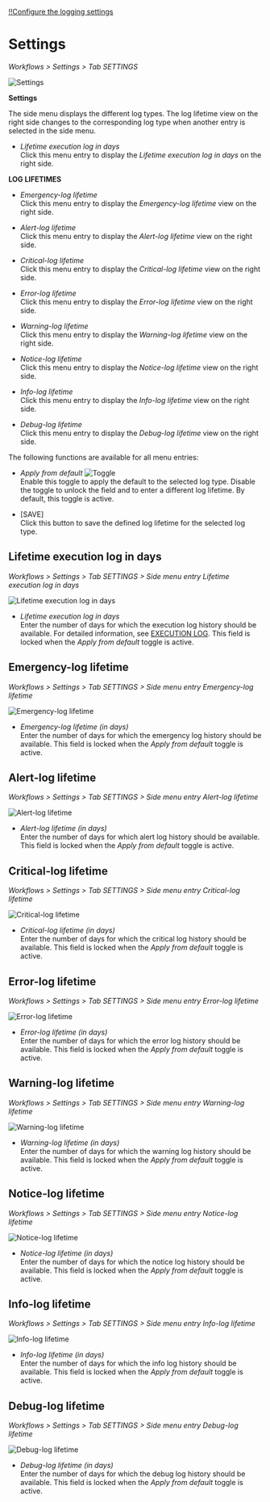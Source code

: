 [!!Configure the logging settings](../Integration/02_ConfigureLoggingSettings.md)

# Settings

*Workflows > Settings > Tab SETTINGS*

![Settings](../../Assets/Screenshots/ActindoWorkFlow/Settings/Settings.png "[Settings]")

**Settings**

The side menu displays the different log types. The log lifetime view on the right side changes to the corresponding log type when another entry is selected in the side menu.

- *Lifetime execution log in days*   
    Click this menu entry to display the *Lifetime execution log in days* on the right side.

**LOG LIFETIMES**

- *Emergency-log lifetime*   
    Click this menu entry to display the *Emergency-log lifetime* view on the right side.

- *Alert-log lifetime*   
    Click this menu entry to display the *Alert-log lifetime* view on the right side.

- *Critical-log lifetime*   
    Click this menu entry to display the *Critical-log lifetime* view on the right side.

- *Error-log lifetime*   
    Click this menu entry to display the *Error-log lifetime* view on the right side.

- *Warning-log lifetime*   
    Click this menu entry to display the *Warning-log lifetime* view on the right side.

- *Notice-log lifetime*   
    Click this menu entry to display the *Notice-log lifetime* view on the right side.

- *Info-log lifetime*   
    Click this menu entry to display the *Info-log lifetime* view on the right side.

- *Debug-log lifetime*   
    Click this menu entry to display the *Debug-log lifetime* view on the right side.

The following functions are available for all menu entries:

- *Apply from default* ![Toggle](../../Assets/Icons/Toggle.png "[Toggle]")   
    Enable this toggle to apply the default to the selected log type. Disable the toggle to unlock the field and to enter a different log lifetime. By default, this toggle is active.

- [SAVE]   
    Click this button to save the defined log lifetime for the selected log type.


## Lifetime execution log in days

*Workflows > Settings > Tab SETTINGS > Side menu entry Lifetime execution log in days*

![Lifetime execution log in days](../../Assets/Screenshots/ActindoWorkFlow/Settings/Settings.png "[Lifetime execution log in days]")

- *Lifetime execution log in days*   
    Enter the number of days for which the execution log history should be available. For detailed information, see [EXECUTION LOG](06b_ExecutionLog.md). This field is locked when the *Apply from default* toggle is active.



## Emergency-log lifetime

*Workflows > Settings > Tab SETTINGS > Side menu entry Emergency-log lifetime*

![Emergency-log lifetime](../../Assets/Screenshots/ActindoWorkFlow/Settings/EmergencyLogLifetime.png "[Emergency-log lifetime]")

- *Emergency-log lifetime (in days)*   
    Enter the number of days for which the emergency log history should be available. This field is locked when the *Apply from default* toggle is active.



## Alert-log lifetime

*Workflows > Settings > Tab SETTINGS > Side menu entry Alert-log lifetime*

![Alert-log lifetime](../../Assets/Screenshots/ActindoWorkFlow/Settings/AlertLogLifetime.png "[Alert-log lifetime]")

- *Alert-log lifetime (in days)*   
    Enter the number of days for which alert log history should be available. This field is locked when the *Apply from default* toggle is active.



## Critical-log lifetime

*Workflows > Settings > Tab SETTINGS > Side menu entry Critical-log lifetime*

![Critical-log lifetime](../../Assets/Screenshots/ActindoWorkFlow/Settings/CriticalLogLifetime.png "[Critical-log lifetime]")

- *Critical-log lifetime (in days)*   
    Enter the number of days for which the critical log history should be available. This field is locked when the *Apply from default* toggle is active.



## Error-log lifetime

*Workflows > Settings > Tab SETTINGS > Side menu entry Error-log lifetime*

![Error-log lifetime](../../Assets/Screenshots/ActindoWorkFlow/Settings/ErrorLogLifetime.png "[Error-log lifetime]")

- *Error-log lifetime (in days)*   
    Enter the number of days for which the error log history should be available. This field is locked when the *Apply from default* toggle is active.



## Warning-log lifetime

*Workflows > Settings > Tab SETTINGS > Side menu entry Warning-log lifetime*

![Warning-log lifetime](../../Assets/Screenshots/ActindoWorkFlow/Settings/WarningLogLifetime.png "[Warning-log lifetime]")

- *Warning-log lifetime (in days)*   
    Enter the number of days for which the warning log history should be available. This field is locked when the *Apply from default* toggle is active.



## Notice-log lifetime

*Workflows > Settings > Tab SETTINGS > Side menu entry Notice-log lifetime*

![Notice-log lifetime](../../Assets/Screenshots/ActindoWorkFlow/Settings/NoticeLogLifetime.png "[Notice-log lifetime]")

- *Notice-log lifetime (in days)*   
    Enter the number of days for which the notice log history should be available. This field is locked when the *Apply from default* toggle is active.



## Info-log lifetime

*Workflows > Settings > Tab SETTINGS > Side menu entry Info-log lifetime*

![Info-log lifetime](../../Assets/Screenshots/ActindoWorkFlow/Settings/InfoLogLifetime.png "[Info-log lifetime]")

- *Info-log lifetime (in days)*   
    Enter the number of days for which the info log history should be available. This field is locked when the *Apply from default* toggle is active.



## Debug-log lifetime

*Workflows > Settings > Tab SETTINGS > Side menu entry Debug-log lifetime*

![Debug-log lifetime](../../Assets/Screenshots/ActindoWorkFlow/Settings/DebugLogLifetime.png "[Debug-log lifetime]")

- *Debug-log lifetime (in days)*   
    Enter the number of days for which the debug log history should be available. This field is locked when the *Apply from default* toggle is active.
